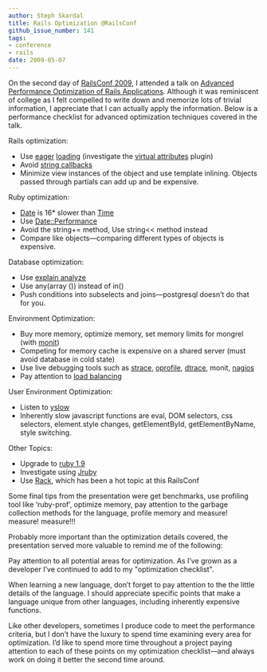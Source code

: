 ```yaml
---
author: Steph Skardal
title: Rails Optimization @RailsConf
github_issue_number: 141
tags:
- conference
- rails
date: 2009-05-07
---
```


On the second day of [RailsConf 2009](https://conferences.oreilly.com/rails2009), I attended a talk on [Advanced Performance Optimization of Rails Applications](https://conferences.oreilly.com/rails2009/public/schedule/detail/8615). Although it was reminiscent of college as I felt compelled to write down and memorize lots of trivial information, I appreciate that I can actually apply the information. Below is a performance checklist for advanced optimization techniques covered in the talk.

Rails optimization:

- Use [eager](http://api.rubyonrails.org/classes/ActiveRecord/Associations/ClassMethods.html) [loading](http://railscasts.com/episodes/22-eager-loading) (investigate the [virtual attributes](https://github.com/acunote/virtual_attributes/) plugin)
- Avoid [string callbacks](https://web.archive.org/web/20081109165425/http://dev.rubyonrails.org/ticket/11108)
- Minimize view instances of the object and use template inlining. Objects passed through partials can add up and be expensive.

Ruby optimization:

- [Date](https://ruby-doc.org/stdlib-2.5.1/libdoc/date/rdoc/Date.html) is 16* slower than [Time](https://www.ruby-doc.org/core/classes/Time.html)
- Use [Date::Performance](https://web.archive.org/web/20090604020008/https://tomayko.com/src/date-performance/)
- Avoid the string+= method, Use string<< method instead
- Compare like objects—​comparing different types of objects is expensive.

Database optimization:

- Use [explain analyze](https://www.postgresql.org/docs/8.1/static/sql-explain.html)
- Use any(array ()) instead of in()
- Push conditions into subselects and joins—​postgresql doesn’t do that for you.

Environment Optimization:

- Buy more memory, optimize memory, set memory limits for mongrel (with [monit](https://mmonit.com/))
- Competing for memory cache is expensive on a shared server (must avoid database in cold state)
- Use live debugging tools such as [strace](https://en.wikipedia.org/wiki/Strace), [oprofile](http://oprofile.sourceforge.net/about/), [dtrace](https://en.wikipedia.org/wiki/DTrace), monit, [nagios](https://www.nagios.org/)
- Pay attention to [load balancing](https://en.wikipedia.org/wiki/Load_balancing_(computing))

User Environment Optimization:

- Listen to [yslow](http://yslow.org/)
- Inherently slow javascript functions are eval, DOM selectors, css selectors, element.style changes, getElementById, getElementByName, style switching.

Other Topics:

- Upgrade to [ruby 1.9](http://www.ruby-lang.org/en/news/2007/12/25/ruby-1-9-0-released/)
- Investigate using [Jruby](https://web.archive.org/web/20090422032959/http://jruby.codehaus.org/The+JRuby+Tutorial+Part+1+-+Getting+Started)
- Use [Rack](https://rack.github.io/), which has been a hot topic at this RailsConf

Some final tips from the presentation were get benchmarks, use profiling tool like ‘ruby-prof’, optimize memory, pay attention to the garbage collection methods for the language, profile memory and measure! measure! measure!!!

Probably more important than the optimization details covered, the presentation served more valuable to remind me of the following:

Pay attention to all potential areas for optimization. As I’ve grown as a developer I’ve continued to add to my "optimization checklist".

When learning a new language, don’t forget to pay attention to the the little details of the language. I should appreciate specific points that make a language unique from other languages, including inherently expensive functions.

Like other developers, sometimes I produce code to meet the performance criteria, but I don’t have the luxury to spend time examining every area for optimization. I’d like to spend more time throughout a project paying attention to each of these points on my optimization checklist—​and always work on doing it better the second time around.
